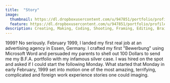 ```yaml
---
title:  "Story"
image:
  thumbnail: https://dl.dropboxusercontent.com/u/947851/portfolio/profile/profile-thumb-01.png
  feature: https://dl.dropboxusercontent.com/u/947851/portfolio/profile/profile-thumb-01.png
description: Creating, Making, Coding, Shooting, Framing, Editing, Brainstorming, Doing like it's 1999.  
---
```

1999? No seriously. February 1999, I landed my first real job at an advertising agency in Essen, Germany. I crafted my first "Bewerbung" using Microsoft Word and persuaded my parents to shell out 100 Dollars to send me my B.F.A. portfolio with my infamous silver case. I was hired on the spot and asked if I could start the following Monday. What started that Monday in early February, 1999 set into motion one of the most amazing, terrifying, complicated and foreign work experience stories one could imaging. 
